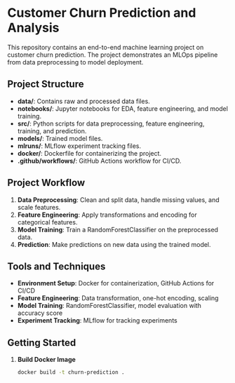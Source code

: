 # Customer Churn Prediction and Analysis

This repository contains an end-to-end machine learning project on customer churn prediction. The project demonstrates an MLOps pipeline from data preprocessing to model deployment.

## Project Structure

- **data/**: Contains raw and processed data files.
- **notebooks/**: Jupyter notebooks for EDA, feature engineering, and model training.
- **src/**: Python scripts for data preprocessing, feature engineering, training, and prediction.
- **models/**: Trained model files.
- **mlruns/**: MLflow experiment tracking files.
- **docker/**: Dockerfile for containerizing the project.
- **.github/workflows/**: GitHub Actions workflow for CI/CD.

## Project Workflow

1. **Data Preprocessing**: Clean and split data, handle missing values, and scale features.
2. **Feature Engineering**: Apply transformations and encoding for categorical features.
3. **Model Training**: Train a RandomForestClassifier on the preprocessed data.
4. **Prediction**: Make predictions on new data using the trained model.

## Tools and Techniques

- **Environment Setup**: Docker for containerization, GitHub Actions for CI/CD
- **Feature Engineering**: Data transformation, one-hot encoding, scaling
- **Model Training**: RandomForestClassifier, model evaluation with accuracy score
- **Experiment Tracking**: MLflow for tracking experiments

## Getting Started

1. **Build Docker Image**
   ```bash
   docker build -t churn-prediction .

